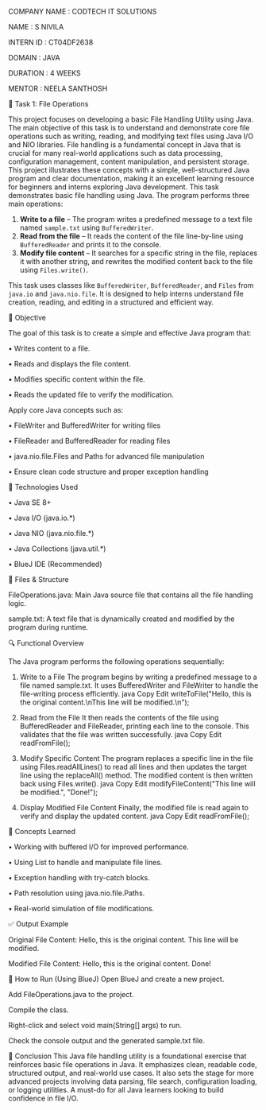 COMPANY NAME : CODTECH IT SOLUTIONS

NAME : S NIVILA

INTERN ID : CT04DF2638

DOMAIN : JAVA

DURATION : 4 WEEKS

MENTOR : NEELA SANTHOSH


📁 Task 1: File Operations


This project focuses on developing a basic File Handling Utility using Java. The main objective of this task is to understand and demonstrate core file operations such as writing, reading, and modifying text files using Java I/O and NIO libraries.
File handling is a fundamental concept in Java that is crucial for many real-world applications such as data processing, configuration management, content manipulation, and persistent storage. This project illustrates these concepts with a simple, well-structured Java program and clear documentation, making it an excellent learning resource for beginners and interns exploring Java development.
This task demonstrates basic file handling using Java. The program performs three main operations:

1. **Write to a file** – The program writes a predefined message to a text file  named `sample.txt` using `BufferedWriter`.
2. **Read from the file** – It reads the content of the file line-by-line using `BufferedReader` and prints it to the console.
3. **Modify file content** – It searches for a specific string in the file, replaces it with another string, and rewrites the modified content back to the file using `Files.write()`.

This task uses classes like `BufferedWriter`, `BufferedReader`, and `Files` from `java.io` and `java.nio.file`. It is designed to help interns understand file creation, reading, and editing in a structured and efficient way.

🎯 Objective

The goal of this task is to create a simple and effective Java program that:

• Writes content to a file.

• Reads and displays the file content.

• Modifies specific content within the file.

• Reads the updated file to verify the modification.

Apply core Java concepts such as:

• FileWriter and BufferedWriter for writing files

• FileReader and BufferedReader for reading files

• java.nio.file.Files and Paths for advanced file manipulation

• Ensure clean code structure and proper exception handling

📌 Technologies Used

 • Java SE 8+
    
 • Java I/O (java.io.*)
    
 • Java NIO (java.nio.file.*)
    
 • Java Collections (java.util.*)
    
 • BlueJ IDE (Recommended)


📂 Files & Structure

FileOperations.java: Main Java source file that contains all the file handling logic.

sample.txt: A text file that is dynamically created and modified by the program during runtime.

🔍 Functional Overview

The Java program performs the following operations sequentially:

1. Write to a File
The program begins by writing a predefined message to a file named sample.txt. It uses BufferedWriter and FileWriter to handle the file-writing process efficiently.
java
Copy
Edit
writeToFile("Hello, this is the original content.\nThis line will be modified.\n");

2. Read from the File
It then reads the contents of the file using BufferedReader and FileReader, printing each line to the console. This validates that the file was written successfully.
java
Copy
Edit
readFromFile();

3. Modify Specific Content
The program replaces a specific line in the file using Files.readAllLines() to read all lines and then updates the target line using the replaceAll() method. The modified content is then written back using Files.write().
java
Copy
Edit
modifyFileContent("This line will be modified.", "Done!");

4. Display Modified File Content
Finally, the modified file is read again to verify and display the updated content.
java
Copy
Edit
readFromFile();

🧠 Concepts Learned

• Working with buffered I/O for improved performance.

• Using List<String> to handle and manipulate file lines.

• Exception handling with try-catch blocks.

• Path resolution using java.nio.file.Paths.

• Real-world simulation of file modifications.

✅ Output Example

Original File Content:
Hello, this is the original content.
This line will be modified.

Modified File Content:
Hello, this is the original content.
Done!

📌 How to Run (Using BlueJ)
Open BlueJ and create a new project.

Add FileOperations.java to the project.

Compile the class.

Right-click and select void main(String[] args) to run.

Check the console output and the generated sample.txt file.

📢 Conclusion
This Java file handling utility is a foundational exercise that reinforces basic file operations in Java. It emphasizes clean, readable code, structured output, and real-world use cases. It also sets the stage for more advanced projects involving data parsing, file search, configuration loading, or logging utilities. A must-do for all Java learners looking to build confidence in file I/O.
